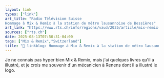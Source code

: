 ```yaml
---
layout: link
types: ["link"]
art_title: "Radio Télévision Suisse
Hommage à Mix & Remix à la station de métro lausannoise de Bessières"
art_link: "https://www.rts.ch/info/regions/vaud/2025/article/mix-remix-honore-dans-le-metro-lausannois-un-musee-souterrain-unique-28966721.html?rts_source=rss_t"
sources: ["rts.ch"]
date: 2025-08-13T07:50:31-04:00
tags: ["Mix & Remix","Switzerland"]
title: "🔗 linkblog: Hommage à Mix & Remix à la station de métro lausannoise de Bessières"
---
```

Je ne connais pas hyper bien Mix & Remix, mais j'ai quelques livres qu'il a illustré, et je crois me souvenir d'un mécanicien à Renens dont il a illustré le logo.